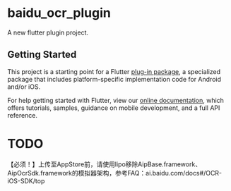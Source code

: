 # baidu_ocr_plugin

A new flutter plugin project.

## Getting Started

This project is a starting point for a Flutter
[plug-in package](https://flutter.dev/developing-packages/),
a specialized package that includes platform-specific implementation code for
Android and/or iOS.

For help getting started with Flutter, view our
[online documentation](https://flutter.dev/docs), which offers tutorials,
samples, guidance on mobile development, and a full API reference.

# TODO

【必须！】上传至AppStore前，请使用lipo移除AipBase.framework、AipOcrSdk.framework的模拟器架构，参考FAQ：ai.baidu.com/docs#/OCR-iOS-SDK/top
